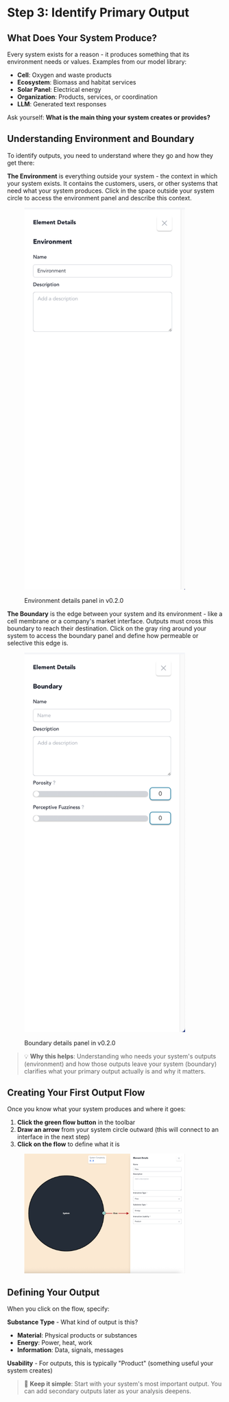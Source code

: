 # Step 3: Identify Primary Output

## What Does Your System Produce?

Every system exists for a reason - it produces something that its environment needs or values. Examples from our model library:
- **Cell**: Oxygen and waste products
- **Ecosystem**: Biomass and habitat services
- **Solar Panel**: Electrical energy
- **Organization**: Products, services, or coordination
- **LLM**: Generated text responses

Ask yourself: **What is the main thing your system creates or provides?**

## Understanding Environment and Boundary

To identify outputs, you need to understand where they go and how they get there:

**The Environment** is everything outside your system - the context in which your system exists. It contains the customers, users, or other systems that need what your system produces. Click in the space outside your system circle to access the environment panel and describe this context.

<figure><img src="../../.gitbook/assets/environment-details-v2.png" alt="" width="375"><figcaption><p>Environment details panel in v0.2.0</p></figcaption></figure>

**The Boundary** is the edge between your system and its environment - like a cell membrane or a company's market interface. Outputs must cross this boundary to reach their destination. Click on the gray ring around your system to access the boundary panel and define how permeable or selective this edge is.

<figure><img src="../../.gitbook/assets/boundary-details-v2.png" alt="" width="375"><figcaption><p>Boundary details panel in v0.2.0</p></figcaption></figure>

> 💡 **Why this helps**: Understanding who needs your system's outputs (environment) and how those outputs leave your system (boundary) clarifies what your primary output actually is and why it matters.

## Creating Your First Output Flow

Once you know what your system produces and where it goes:

1. **Click the green flow button** in the toolbar
2. **Draw an arrow** from your system circle outward (this will connect to an interface in the next step)
3. **Click on the flow** to define what it is

<figure><img src="../../.gitbook/assets/flow-details-v2.png" alt="" width="375"><figcaption></figcaption></figure>

## Defining Your Output

When you click on the flow, specify:

**Substance Type** - What kind of output is this?
- **Material**: Physical products or substances
- **Energy**: Power, heat, work
- **Information**: Data, signals, messages

**Usability** - For outputs, this is typically "Product" (something useful your system creates)

> 🔑 **Keep it simple**: Start with your system's most important output. You can add secondary outputs later as your analysis deepens.
